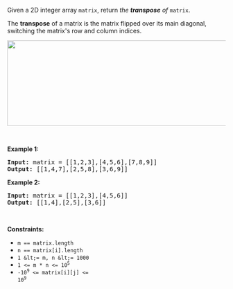Given a 2D integer array `` matrix ``, return _the __transpose__ of_ `` matrix ``.

The __transpose__ of a matrix is the matrix flipped over its main diagonal, switching the matrix's row and column indices.

<img alt="" src="https://assets.leetcode.com/uploads/2021/02/10/hint_transpose.png" style="width: 600px; height: 197px;"/>

&nbsp;

__Example 1:__

<pre>
<strong>Input:</strong> matrix = [[1,2,3],[4,5,6],[7,8,9]]
<strong>Output:</strong> [[1,4,7],[2,5,8],[3,6,9]]
</pre>

__Example 2:__

<pre>
<strong>Input:</strong> matrix = [[1,2,3],[4,5,6]]
<strong>Output:</strong> [[1,4],[2,5],[3,6]]
</pre>

&nbsp;

__Constraints:__

*   `` m == matrix.length ``
*   `` n == matrix[i].length ``
*   `` 1 &lt;= m, n &lt;= 1000 ``
*   <code>1 &lt;= m * n &lt;= 10<sup>5</sup></code>
*   <code>-10<sup>9</sup> &lt;= matrix[i][j] &lt;= 10<sup>9</sup></code>